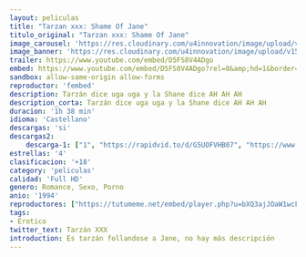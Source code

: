 ```yaml
---
layout: peliculas
title: "Tarzan xxx: Shame Of Jane"
titulo_original: "Tarzan xxx: Shame Of Jane"
image_carousel: 'https://res.cloudinary.com/u4innovation/image/upload/v1565752247/tarzan-min_xtugsm.jpg'
image_banner: 'https://res.cloudinary.com/u4innovation/image/upload/v1565752250/tarzan-x-1024x576-min_ywkr53.jpg'
trailer: https://www.youtube.com/embed/D5FS8V4ADgo
embed: https://www.youtube.com/embed/D5FS8V4ADgo?rel=0&amp;hd=1&border=0&wmode=opaque&enablejsapi=1&modestbranding=1&controls=1&showinfo=1
sandbox: allow-same-origin allow-forms
reproductor: 'fembed'
description: Tarzán dice uga uga y la Shane dice AH AH AH
description_corta: Tarzán dice uga uga y la Shane dice AH AH AH
duracion: '1h 38 min'
idioma: 'Castellano'
descargas: 'si'
descargas2:
    descarga-1: ["1", "https://rapidvid.to/d/G5UOFVHB07", "https://www.google.com/s2/favicons?domain=openload.co","OpenLoad","https://res.cloudinary.com/imbriitneysam/image/upload/v1541473684/mexico.png", "Latino", "Full HD"]
estrellas: '4'
clasificacion: '+18'
category: 'peliculas'
calidad: 'Full HD'
genero: Romance, Sexo, Porno
anio: '1994'
reproductores: ["https://tutumeme.net/embed/player.php?u=bXQ3ajJOaW1wcFRGcEs2VW5XRGExTlRPMytmUnc3bHVwcWhoenVIUjI5SHF5TlNwc0taaG1jN2gwZHZSNTlIRHVhV2tZWitkNUtDVDNOL1ZvYW1rYjJWbG5xYz0"]
tags:
- Erotico
twitter_text: Tarzán XXX
introduction: Es tarzán follandose a Jane, no hay más descripción
---
```



 







